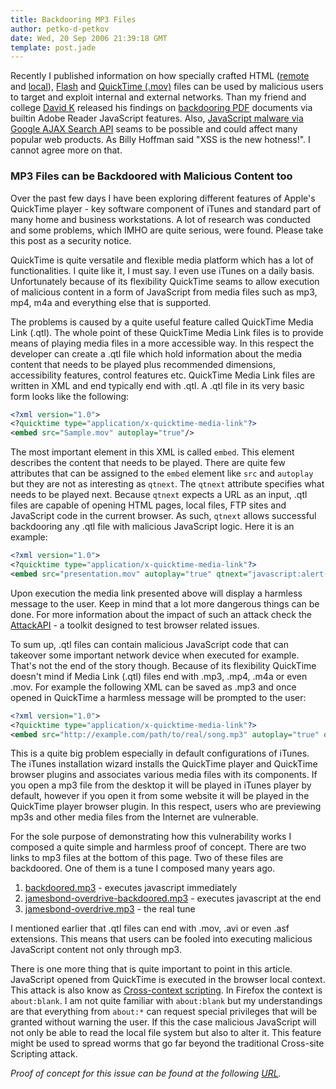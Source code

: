 ```yaml
---
title: Backdooring MP3 Files
author: petko-d-petkov
date: Wed, 20 Sep 2006 21:39:18 GMT
template: post.jade
---
```


Recently I published information on how specially crafted HTML ([remote](/blog/backdooring-web-pages) and [local](/blog/web-pages-from-hell)), [Flash](/blog/backdooring-flash-objects) and [QuickTime (.mov)](/blog/backdooring-quicktime-movies) files can be used by malicious users to target and exploit internal and external networks. Than my friend and college [David K](http://michaeldaw.org) released his findings on [backdooring PDF](http://michaeldaw.org/md-hacks/backdooring-pdf-files/) documents via builtin Adobe Reader JavaScript features. Also, [JavaScript malware via Google AJAX Search API](/blog/google-search-api-worms) seams to be possible and could affect many popular web products. As Billy Hoffman said "XSS is the new hotness!". I cannot agree more on that.

### MP3 Files can be Backdoored with Malicious Content too

Over the past few days I have been exploring different features of Apple's QuickTime player - key software component of iTunes and standard part of many home and business workstations. A lot of research was conducted and some problems, which IMHO are quite serious, were found. Please take this post as a security notice.

QuickTime is quite versatile and flexible media platform which has a lot of functionalities. I quite like it, I must say. I even use iTunes on a daily basis. Unfortunately because of its flexibility QuickTime seams to allow execution of malicious content in a form of JavaScript from media files such as mp3, mp4, m4a and everything else that is supported.

The problems is caused by a quite useful feature called QuickTime Media Link (.qtl). The whole point of these QuickTime Media Link files is to provide means of playing media files in a more accessible way. In this respect the developer can create a .qtl file which hold information about the media content that needs to be played plus recommended dimensions, accessibility features, control features etc. QuickTime Media Link files are written in XML and end typically end with .qtl. A .qtl file in its very basic form looks like the following:

```xml
<?xml version="1.0">
<?quicktime type="application/x-quicktime-media-link"?>
<embed src="Sample.mov" autoplay="true"/>
```

The most important element in this XML is called `embed`. This element describes the content that needs to be played. There are quite few attributes that can be assigned to the `embed` element like `src` and `autoplay` but they are not as interesting as `qtnext`. The `qtnext` attribute specifies what needs to be played next. Because `qtnext` expects a URL as an input, .qtl files are capable of opening HTML pages, local files, FTP sites and JavaScript code in the current browser. As such, `qtnext` allows successful backdooring any .qtl file with malicious JavaScript logic. Here it is an example:

```xml
<?xml version="1.0">
<?quicktime type="application/x-quicktime-media-link"?>
<embed src="presentation.mov" autoplay="true" qtnext="javascript:alert('backdoored')"/>
```

Upon execution the media link presented above will display a harmless message to the user. Keep in mind that a lot more dangerous things can be done. For more information about the impact of such an attack check the [AttackAPI](/blog/attackapi) - a toolkit designed to test browser related issues.

To sum up, .qtl files can contain malicious JavaScript code that can takeover some important network device when executed for example. That's not the end of the story though. Because of its flexibility QuickTime doesn't mind if Media Link (.qtl) files end with .mp3, .mp4, .m4a or even .mov. For example the following XML can be saved as .mp3 and once opened in QuickTime a harmless message will be prompted to the user:

```xml
<?xml version="1.0">
<?quicktime type="application/x-quicktime-media-link"?>
<embed src="http://example.com/path/to/real/song.mp3" autoplay="true" qtnext="javascript:alert('hello from backdoor')"/>
```

This is a quite big problem especially in default configurations of iTunes. The iTunes installation wizard installs the QuickTime player and QuickTime browser plugins and associates various media files with its components. If you open a mp3 file from the desktop it will be played in iTunes player by default, however if you open it from some website it will be played in the QuickTime player browser plugin. In this respect, users who are previewing mp3s and other media files from the Internet are vulnerable.

For the sole purpose of demonstrating how this vulnerability works I composed a quite simple and harmless proof of concept. There are two links to mp3 files at the bottom of this page. Two of these files are backdoored. One of them is a tune I composed many years ago.

1. [backdoored.mp3](/files/2006/09/backdoored.mp3) - executes javascript immediately
2. [jamesbond-overdrive-backdoored.mp3](/files/2006/09/jamesbond-overdrive-backdoored.mp3) - executes javascript at the end
3. [jamesbond-overdrive.mp3](/files/2006/09/jamesbond-overdrive.mp3) - the real tune

I mentioned earlier that .qtl files can end with .mov, .avi or even .asf extensions. This means that users can be fooled into executing malicious JavaScript content not only through mp3.

There is one more thing that is quite important to point in this article. JavaScript opened from QuickTime is executed in the browser local context. This attack is also know as [Cross-context scripting](/blog/cross-context-scripting). In Firefox the context is `about:blank`. I am not quite familiar with `about:blank` but my understandings are that everything from `about:*` can request special privileges that will be granted without warning the user. If this the case malicious JavaScript will not only be able to read the local file system but also to alter it. This feature might be used to spread worms that go far beyond the traditional Cross-site Scripting attack.

_Proof of concept for this issue can be found at the following [URL](/files/2006/09/about-blank.mp3)._

